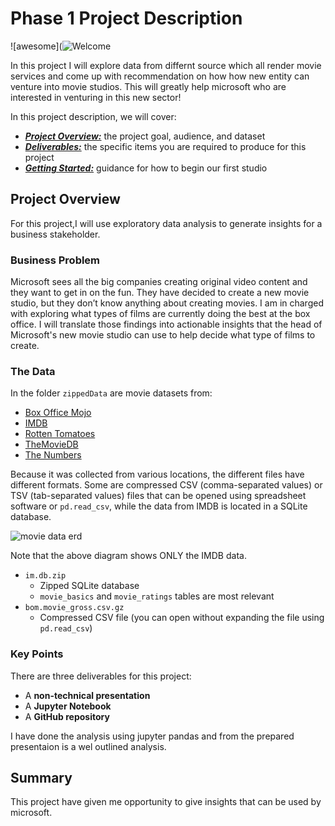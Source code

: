 # Phase 1 Project Description


![awesome](![Welcome](minions-363019__340.jpg)

In this project I will explore data from differnt source which all render movie services and come up with recommendation on how how new entity can venture into movie studios. This will greatly help microsoft who are interested in venturing in this new sector!

In this project description, we will cover:

* [***Project Overview:***](#project-overview) the project goal, audience, and dataset
* [***Deliverables:***](#deliverables) the specific items you are required to produce for this project
* [***Getting Started:***](#getting-started) guidance for how to begin our first studio

## Project Overview

For this project,I will use exploratory data analysis to generate insights for a business stakeholder.

### Business Problem

Microsoft sees all the big companies creating original video content and they want to get in on the fun. They have decided to create a new movie studio, but they don’t know anything about creating movies. I am in charged with exploring what types of films are currently doing the best at the box office. I will  translate those findings into actionable insights that the head of Microsoft's new movie studio can use to help decide what type of films to create.

### The Data

In the folder `zippedData` are movie datasets from:

* [Box Office Mojo](https://www.boxofficemojo.com/)
* [IMDB](https://www.imdb.com/)
* [Rotten Tomatoes](https://www.rottentomatoes.com/)
* [TheMovieDB](https://www.themoviedb.org/)
* [The Numbers](https://www.the-numbers.com/)

Because it was collected from various locations, the different files have different formats. Some are compressed CSV (comma-separated values) or TSV (tab-separated values) files that can be opened using spreadsheet software or `pd.read_csv`, while the data from IMDB is located in a SQLite database.

![movie data erd](https://raw.githubusercontent.com/learn-co-curriculum/dsc-phase-1-project-v2-4/master/movie_data_erd.jpeg)

Note that the above diagram shows ONLY the IMDB data. 

* `im.db.zip`
  * Zipped SQLite database 
  * `movie_basics` and `movie_ratings` tables are most relevant
* `bom.movie_gross.csv.gz`
  * Compressed CSV file (you can open without expanding the file using `pd.read_csv`)

### Key Points




There are three deliverables for this project:

* A **non-technical presentation**
* A **Jupyter Notebook**
* A **GitHub repository**

I have done the analysis using jupyter pandas and from the prepared presentaion is a wel outlined analysis.
## Summary

This project have given me opportunity to give insights that can be used by microsoft. 

